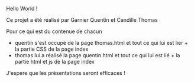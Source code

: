 Hello World !

Ce projet a été réalisé par Garnier Quentin et Candille Thomas

Pour ce qui est du contenue de chacun
- quentin s'est occupé de la page thomas.html et tout ce qui lui est lier + la partie CSS de la page index
- thomas lui a réalisé la page quentin.html et tout ce qui lui est lié + la partie html et js de la page index

J'espere que les présentations seront efficaces !

